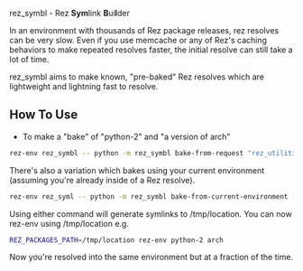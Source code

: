 rez_symbl - Rez **Sym**link **B**ui**l**der

In an environment with thousands of Rez package releases, rez resolves
can be very slow. Even if you use memcache or any of Rez's caching
behaviors to make repeated resolves faster, the initial resolve can
still take a lot of time.

rez_symbl aims to make known, "pre-baked" Rez resolves which are
lightweight and lightning fast to resolve.

## How To Use

- To make a "bake" of "python-2" and "a version of arch"

```sh
rez-env rez_symbl -- python -m rez_symbl bake-from-request "rez_utilities" --output-directory /tmp/location
```

There's also a variation which bakes using your current environment
(assuming you're already inside of a Rez resolve).

```sh
rez-env rez_syml -- python -m rez_symbl bake-from-current-environment --output-directory /tmp/location2
```

Using either command will generate symlinks to /tmp/location.
You can now rez-env using /tmp/location e.g.

```sh
REZ_PACKAGES_PATH=/tmp/location rez-env python-2 arch
```

Now you're resolved into the same environment but at a fraction of the time.
